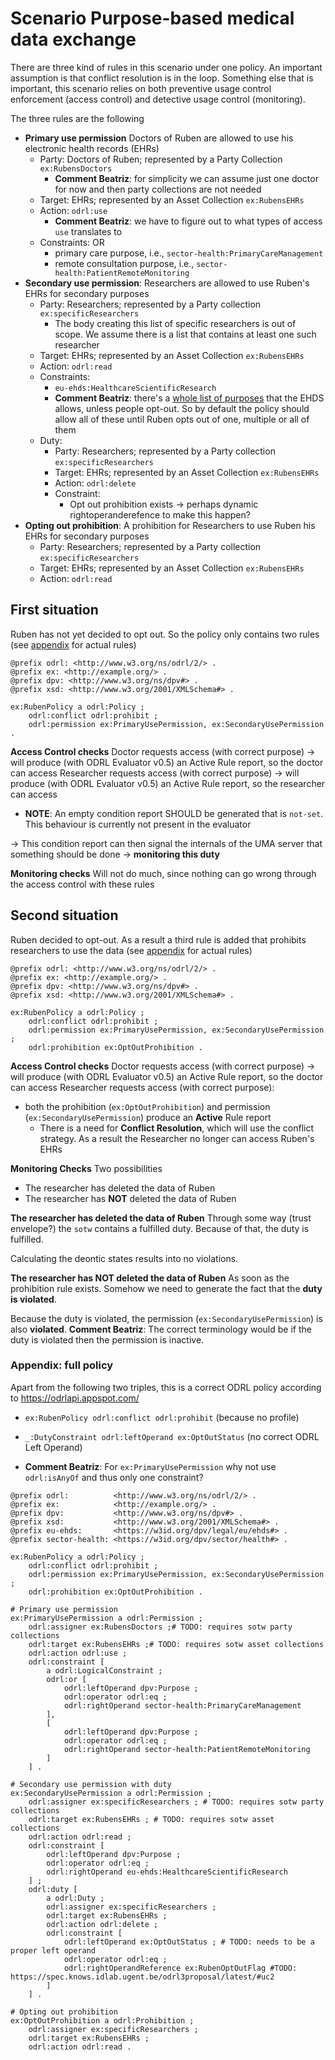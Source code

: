# Scenario Purpose-based medical data exchange

There are three kind of rules in this scenario under one policy.
An important assumption is that conflict resolution is in the loop.
Something else that is important, this scenario relies on both preventive usage control enforcement (access control) and detective usage control (monitoring).

The three rules are the following
- **Primary use permission** Doctors of Ruben are allowed to use his electronic health records (EHRs)
  - Party: Doctors of Ruben; represented by a Party Collection `ex:RubensDoctors`
    - **Comment Beatriz**: for simplicity we can assume just one doctor for now and then party collections are not needed
  - Target: EHRs; represented by an Asset Collection `ex:RubensEHRs`
  - Action: `odrl:use`
    - **Comment Beatriz**: we have to figure out to what types of access `use` translates to
  - Constraints: OR
    - primary care purpose, i.e., `sector-health:PrimaryCareManagement`
    - remote consultation purpose, i.e., `sector-health:PatientRemoteMonitoring`
- **Secondary use permission**: Researchers are allowed to use Ruben's EHRs for secondary purposes
  - Party: Researchers; represented by a Party collection `ex:specificResearchers`
    - The body creating this list of specific researchers is out of scope. We assume there is a list that contains at least one such researcher
  - Target: EHRs; represented by an Asset Collection `ex:RubensEHRs`
  - Action: `odrl:read`
  - Constraints:
    - `eu-ehds:HealthcareScientificResearch`
    - **Comment Beatriz**: there's a [whole list of purposes](https://w3c.github.io/dpv/2.2/legal/eu/ehds/#vocab-purposes) that the EHDS allows, unless people opt-out. So by default the policy should allow all of these until Ruben opts out of one, multiple or all of them
  - Duty:
    - Party: Researchers; represented by a Party collection `ex:specificResearchers`
    - Target: EHRs; represented by an Asset Collection `ex:RubensEHRs`
    - Action: `odrl:delete`
    - Constraint:
      - Opt out prohibition exists -> perhaps dynamic rightoperanderefence to make this happen?
- **Opting out prohibition**: A prohibition for Researchers to use Ruben his EHRs for secondary purposes
  - Party: Researchers; represented by a Party collection `ex:specificResearchers`
  - Target: EHRs; represented by an Asset Collection `ex:RubensEHRs`
  - Action: `odrl:read`

## First situation
Ruben has not yet decided to opt out.
So the policy only contains two rules (see [appendix](#appendix-full-policy) for actual rules)

```ttl
@prefix odrl: <http://www.w3.org/ns/odrl/2/> .
@prefix ex: <http://example.org/> .
@prefix dpv: <http://www.w3.org/ns/dpv#> .
@prefix xsd: <http://www.w3.org/2001/XMLSchema#> .

ex:RubenPolicy a odrl:Policy ;
    odrl:conflict odrl:prohibit ;
    odrl:permission ex:PrimaryUsePermission, ex:SecondaryUsePermission .
```

**Access Control checks**
Doctor requests access (with correct purpose) -> will produce (with ODRL Evaluator v0.5) an Active Rule report, so the doctor can access
Researcher requests access (with correct purpose) -> will produce (with ODRL Evaluator v0.5) an Active Rule report, so the researcher can access
- **NOTE**: An empty condition report SHOULD be generated that is `not-set`. This behaviour is currently not present in the evaluator

-> This condition report can then signal the internals of the UMA server that something should be done -> **monitoring this duty**

**Monitoring checks**
Will not do much, since nothing can go wrong through the access control with these rules

## Second situation
Ruben decided to opt-out. 
As a result a third rule is added that prohibits researchers to use the data (see [appendix](#appendix-full-policy) for actual rules)

```ttl
@prefix odrl: <http://www.w3.org/ns/odrl/2/> .
@prefix ex: <http://example.org/> .
@prefix dpv: <http://www.w3.org/ns/dpv#> .
@prefix xsd: <http://www.w3.org/2001/XMLSchema#> .

ex:RubenPolicy a odrl:Policy ;
    odrl:conflict odrl:prohibit ;
    odrl:permission ex:PrimaryUsePermission, ex:SecondaryUsePermission ;
    odrl:prohibition ex:OptOutProhibition .
```

**Access Control checks**
Doctor requests access (with correct purpose) -> will produce (with ODRL Evaluator v0.5) an Active Rule report, so the doctor can access
Researcher requests access (with correct purpose):
* both the prohibition (`ex:OptOutProhibition`) and permission (`ex:SecondaryUsePermission`) produce an **Active** Rule report
  * There is a need for **Conflict Resolution**, which will use the conflict strategy. As a result the Researcher no longer can access Ruben's EHRs

**Monitoring Checks**
Two possibilities
- The researcher has deleted the data of Ruben
- The researcher has **NOT** deleted the data of Ruben

**The researcher has deleted the data of Ruben**
Through some way (trust envelope?) the `sotw` contains a fulfilled duty. Because of that, the duty is fulfilled.

Calculating the deontic states results into no violations.

**The researcher has **NOT** deleted the data of Ruben**
As soon as the prohibition rule exists. 
Somehow we need to generate the fact that the **duty is violated**.

Because the duty is violated, the permission (`ex:SecondaryUsePermission`) is also **violated**.
**Comment Beatriz**: The correct terminology would be if the duty is violated then the permission is inactive.

### Appendix: full policy

Apart from the following two triples, this is a correct ODRL policy according to https://odrlapi.appspot.com/
- `ex:RubenPolicy odrl:conflict odrl:prohibit` (because no profile)
- `_:DutyConstraint odrl:leftOperand ex:OptOutStatus` (no correct ODRL Left Operand)

- **Comment Beatriz**: For `ex:PrimaryUsePermission` why not use `odrl:isAnyOf` and thus only one constraint?

```ttl
@prefix odrl:          <http://www.w3.org/ns/odrl/2/> .
@prefix ex:            <http://example.org/> .
@prefix dpv:           <http://www.w3.org/ns/dpv#> .
@prefix xsd:           <http://www.w3.org/2001/XMLSchema#> .
@prefix eu-ehds:       <https://w3id.org/dpv/legal/eu/ehds#> .
@prefix sector-health: <https://w3id.org/dpv/sector/health#> .

ex:RubenPolicy a odrl:Policy ;
    odrl:conflict odrl:prohibit ;
    odrl:permission ex:PrimaryUsePermission, ex:SecondaryUsePermission ;
    odrl:prohibition ex:OptOutProhibition .

# Primary use permission
ex:PrimaryUsePermission a odrl:Permission ;
    odrl:assigner ex:RubensDoctors ;# TODO: requires sotw party collections
    odrl:target ex:RubensEHRs ;# TODO: requires sotw asset collections
    odrl:action odrl:use ;
    odrl:constraint [
        a odrl:LogicalConstraint ;
        odrl:or [
            odrl:leftOperand dpv:Purpose ;
            odrl:operator odrl:eq ;
            odrl:rightOperand sector-health:PrimaryCareManagement
        ],
        [
            odrl:leftOperand dpv:Purpose ;
            odrl:operator odrl:eq ;
            odrl:rightOperand sector-health:PatientRemoteMonitoring
        ]
    ] .

# Secondary use permission with duty
ex:SecondaryUsePermission a odrl:Permission ;
    odrl:assigner ex:specificResearchers ; # TODO: requires sotw party collections
    odrl:target ex:RubensEHRs ; # TODO: requires sotw asset collections
    odrl:action odrl:read ;
    odrl:constraint [
        odrl:leftOperand dpv:Purpose ;
        odrl:operator odrl:eq ;
        odrl:rightOperand eu-ehds:HealthcareScientificResearch
    ] ;
    odrl:duty [
        a odrl:Duty ;
        odrl:assigner ex:specificResearchers ;
        odrl:target ex:RubensEHRs ;
        odrl:action odrl:delete ;
        odrl:constraint [
            odrl:leftOperand ex:OptOutStatus ; # TODO: needs to be a proper left operand
            odrl:operator odrl:eq ;
            odrl:rightOperandReference ex:RubenOptOutFlag #TODO: https://spec.knows.idlab.ugent.be/odrl3proposal/latest/#uc2
        ]
    ] .

# Opting out prohibition
ex:OptOutProhibition a odrl:Prohibition ;
    odrl:assigner ex:specificResearchers ;
    odrl:target ex:RubensEHRs ;
    odrl:action odrl:read .
```